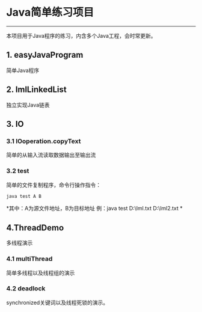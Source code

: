 # Java简单练习项目
---
本项目用于Java程序的练习，内含多个Java工程，会时常更新。
## 1. easyJavaProgram
简单Java程序
## 2. lmlLinkedList
独立实现Java链表

## 3. IO
### 3.1 IOoperation.copyText
简单的从输入流读取数据输出至输出流
### 3.2 test
简单的文件复制程序，命令行操作指令：
```cmd
java test A B
```
*其中：A为源文件地址，B为目标地址
例：java test D:\lml.txt D:\lml2.txt
*

## 4.ThreadDemo
多线程演示
### 4.1 multiThread
简单多线程以及线程组的演示
### 4.2 deadlock
synchronized关键词以及线程死锁的演示。
